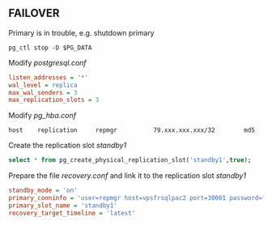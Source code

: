 ## FAILOVER

Primary is in trouble, e.g. shutdown primary
```
pg_ctl stop -D $PG_DATA
```

Modify _postgresql.conf_
```ini
listen_addresses = '*'
wal_level = replica
max_wal_senders = 3
max_replication_slots = 3
```

Modify _pg_hba.conf_
```
host    replication     repmgr          79.xxx.xxx.xxx/32        md5
```


Create the replication slot _standby1_
```sql
select * from pg_create_physical_replication_slot('standby1',true);
```

Prepare the file _recovery.conf_ and link it to the replication slot _standby1_
```ini
standby_mode = 'on'
primary_conninfo = 'user=repmgr host=vpsfrsqlpac2 port=30001 password=***********!'
primary_slot_name = 'standby1'
recovery_target_timeline = 'latest'

```
